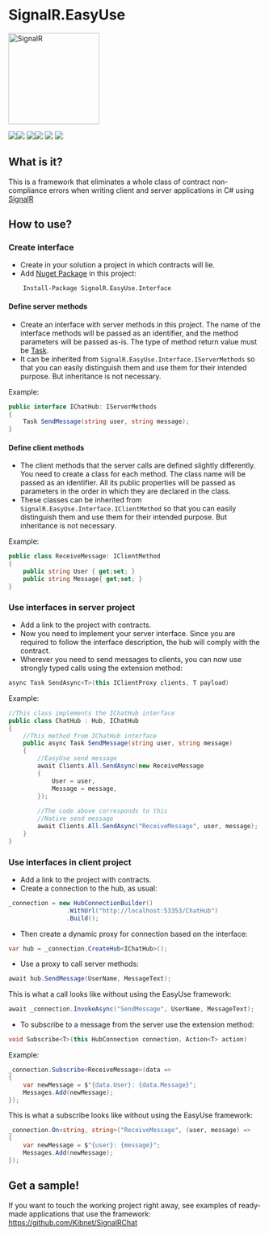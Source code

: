 # SignalR.EasyUse

<img src="https://docs.microsoft.com/sv-se/azure/media/index/azure-signalr.svg" alt="SignalR" width="180"/>

![](https://github.com/Kibnet/SignalR.EasyUse/workflows/NuGet%20Generation/badge.svg?branch=master)![](https://img.shields.io/github/stars/Kibnet/SignalR.EasyUse.svg) ![](https://img.shields.io/github/forks/Kibnet/SignalR.EasyUse.svg)![](https://img.shields.io/github/issues/Kibnet/SignalR.EasyUse.svg)
 ![](https://img.shields.io/github/tag/Kibnet/SignalR.EasyUse.svg) ![](https://img.shields.io/github/release/Kibnet/SignalR.EasyUse.svg)

## What is it?
This is a framework that eliminates a whole class of contract non-compliance errors when writing client and server applications in C# using [SignalR](https://github.com/SignalR/SignalR "SignalR")

## How to use?
### Create interface
- Create in your solution a project in which contracts will lie.
- Add [Nuget Package](https://www.nuget.org/packages/SignalR.EasyUse.Interface/ "Nuget Package") in this project:
```
    Install-Package SignalR.EasyUse.Interface
```

#### Define server methods
- Create an interface with server methods in this project. The name of the interface methods will be passed as an identifier, and the method parameters will be passed as-is. The type of method return value must be [Task](https://docs.microsoft.com/en-us/dotnet/api/system.threading.tasks.task?view=netcore-3.1 "System.Threading.Tasks.Task").
- It can be inherited from `SignalR.EasyUse.Interface.IServerMethods` so that you can easily distinguish them and use them for their intended purpose. But inheritance is not necessary.

Example:
```csharp
public interface IChatHub: IServerMethods
{
    Task SendMessage(string user, string message);
}
```

#### Define client methods
- The client methods that the server calls are defined slightly differently. You need to create a class for each method. The class name will be passed as an identifier. All its public properties will be passed as parameters in the order in which they are declared in the class.
- These classes can be inherited from `SignalR.EasyUse.Interface.IClientMethod` so that you can easily distinguish them and use them for their intended purpose. But inheritance is not necessary.

Example:
```csharp
public class ReceiveMessage: IClientMethod
{
    public string User { get;set; }
    public string Message{ get;set; }
}
```

### Use interfaces in server project
- Add a link to the project with contracts.
- Now you need to implement your server interface. Since you are required to follow the interface description, the hub will comply with the contract.
- Wherever you need to send messages to clients, you can now use strongly typed calls using the extension method:
```csharp
async Task SendAsync<T>(this IClientProxy clients, T payload)
```

Example:
```csharp
//This class implements the IChatHub interface
public class ChatHub : Hub, IChatHub
{
    //This method from IChatHub interface
    public async Task SendMessage(string user, string message)
    {
        //EasyUse send message
        await Clients.All.SendAsync(new ReceiveMessage
        {
            User = user,
            Message = message,
		});
		
		//The code above corresponds to this
        //Native send message
        await Clients.All.SendAsync("ReceiveMessage", user, message);
    }
}
```

### Use interfaces in client project
- Add a link to the project with contracts.
- Сreate a connection to the hub, as usual:
```csharp
_connection = new HubConnectionBuilder()
                .WithUrl("http://localhost:53353/ChatHub")
                .Build();
```
- Then create a dynamic proxy for connection based on the interface:
```csharp
var hub = _connection.CreateHub<IChatHub>();
```
- Use a proxy to call server methods:
```csharp
await hub.SendMessage(UserName, MessageText);
```
This is what a call looks like without using the EasyUse framework:
```csharp
await _connection.InvokeAsync("SendMessage", UserName, MessageText);
```
- To subscribe to a message from the server use the extension method:
```csharp
void Subscribe<T>(this HubConnection connection, Action<T> action)
```

Example:
```csharp
_connection.Subscribe<ReceiveMessage>(data =>
{
	var newMessage = $"{data.User}: {data.Message}";
	Messages.Add(newMessage);
});
```
This is what a subscribe looks like without using the EasyUse framework:
```csharp
_connection.On<string, string>("ReceiveMessage", (user, message) =>
{
	var newMessage = $"{user}: {message}";
	Messages.Add(newMessage);
});
```

## Get a sample!
If you want to touch the working project right away, see examples of ready-made applications that use the framework:
https://github.com/Kibnet/SignalRChat
